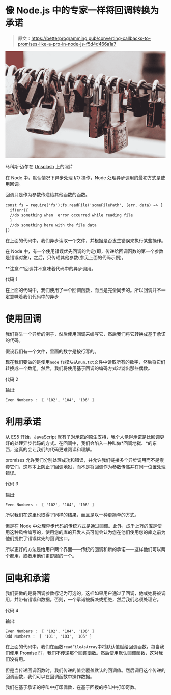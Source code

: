 # 像 Node.js 中的专家一样将回调转换为承诺

> 原文：<https://betterprogramming.pub/converting-callbacks-to-promises-like-a-pro-in-node-js-f5d4d466a1a7>

![](img/da2caacf52db60316a9ad282ec7370f8.png)

马科斯·迈尔在 [Unsplash](https://unsplash.com?utm_source=medium&utm_medium=referral) 上的照片

在 Node 中，默认情况下异步处理 I/O 操作，Node 处理异步调用的最初方式是使用回调。

回调只是作为参数传递给其他函数的函数。

```
const fs = require('fs');fs.readFile('someFilePath', (err, data) => {
  if(err){
  //do something when  error occurred while reading file
  }
  //do something here with the file data
})
```

在上面的代码中，我们异步读取一个文件，并根据是否发生错误来执行某些操作。

在 Node 中，有一个使用错误优先回调的约定(即，传递给回调函数的第一个参数是错误对象)，之后，只传递其他参数(参见上面的代码示例)。

**注意:**回调并不意味着代码中的异步调用。

代码 1

在上面的代码中，我们使用了一个回调函数，而且是完全同步的。所以回调并不一定意味着我们代码中的异步

# 使用回调

我们将举一个异步的例子，然后使用回调来编写它，然后我们将它转换成基于承诺的代码。

假设我们有一个文件，里面的数字是按行写的。

现在我们要做的是使用`node` `fs`模块从`num.txt`文件中读取所有的数字，然后将它们转换成一个数组。然后，我们将使用基于回调的编码方式过滤出那些偶数。

代码 2

输出:

```
Even Numbers :  [ '102', '104', '106' ]
```

# 利用承诺

从 ES5 开始，JavaScript 就有了对承诺的原生支持，我个人觉得承诺是比回调更好的处理异步代码的方式。在回调中，我们会陷入一种叫做*回调地狱、*的东西，这真的会让我们的代码更难阅读和理解。

promises 允许我们分别处理成功和错误，并允许我们链接多个异步调用而不是嵌套它们，这基本上防止了回调地狱，而不是将回调作为参数传递并在同一位置处理错误。

代码 3

输出:

```
Even Numbers :  [ '102', '104', '106' ]
```

所以我们在这里也取得了同样的结果，而且是以一种更简单的方式。

但是在 Node 中处理异步代码的传统方式是通过回调。此外，成千上万的库是使用这种风格编写的，使用您的库的开发人员可能会认为您在他们使用您的库之前为他们提供了错误优先的回调接口。

所以更好的方法是给用户两个界面——传统的回调和新的承诺——这样他们可以两个都用，或者用他们更舒服的一个。

# 回电和承诺

我们要做的是将回调参数标记为可选的，这样如果用户通过了回调，他或她将被调用，并带有错误和数据。否则，一个承诺被解决或拒绝，然后我们必须处理它。

代码 4

输出:

```
Even Numbers :  [ '102', '104', '106' ]
Odd Numbers :  [ '101', '103', '105' ]
```

在上面的代码中，我们在函数`readFileAsArray`中将默认值赋给回调函数，每当我们使用 Promise 时，我们不传递那个回调函数。然后使用默认回调函数，这对我们没有用。

但是当传递回调函数时，我们传递的值会覆盖默认的回调值。然后调用这个传递的回调函数，我们可以在回调函数中操作数据。

我们在基于承诺的呼叫中打印偶数，在基于回拨的呼叫中打印奇数。